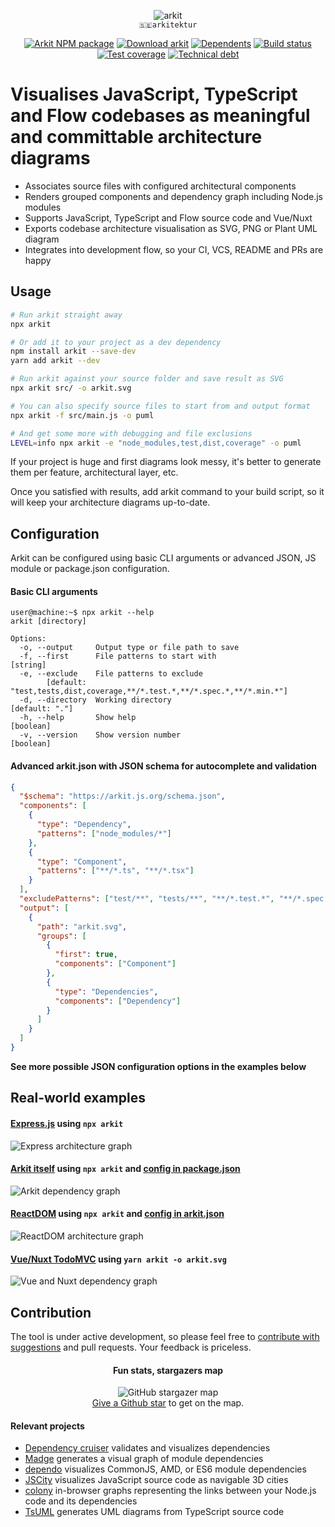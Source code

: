 <p align="center">
  <img src="arkit.svg?sanitize=true" alt="arkit" /><br />
  <code>🇸🇪arkitektur</code>
</p>
<p align="center">
  <a href="https://www.npmjs.com/arkit"><img src="https://img.shields.io/npm/v/arkit.svg?label=%20&style=flat-square" alt="Arkit NPM package" /></a>
  <a href="https://www.npmjs.com/arkit"><img src="https://img.shields.io/npm/dw/arkit.svg?style=flat-square" alt="Download arkit" /></a>
  <a href="https://libraries.io/npm/arkit/dependents"><img src="https://img.shields.io/librariesio/dependents/npm/arkit.svg?style=flat-square" alt="Dependents" /></a>
  <a href="https://travis-ci.org/dyatko/arkit/branches"><img src="https://img.shields.io/travis/dyatko/arkit/master.svg?style=flat-square" alt="Build status" /></a>
  <a href="https://codeclimate.com/github/dyatko/arkit/code"><img src="https://img.shields.io/codeclimate/coverage/dyatko/arkit.svg?style=flat-square" alt="Test coverage" /></a>
  <a href="https://codeclimate.com/github/dyatko/arkit/issues"><img src="https://img.shields.io/codeclimate/tech-debt/dyatko/arkit.svg?style=flat-square" alt="Technical debt" /></a>
</p>

# Visualises JavaScript, TypeScript and Flow codebases as meaningful and committable architecture diagrams

- Associates source files with configured architectural components
- Renders grouped components and dependency graph including Node.js modules
- Supports JavaScript, TypeScript and Flow source code and Vue/Nuxt
- Exports codebase architecture visualisation as SVG, PNG or Plant UML diagram
- Integrates into development flow, so your CI, VCS, README and PRs are happy

## Usage

```sh
# Run arkit straight away
npx arkit

# Or add it to your project as a dev dependency
npm install arkit --save-dev
yarn add arkit --dev
```

```sh
# Run arkit against your source folder and save result as SVG
npx arkit src/ -o arkit.svg

# You can also specify source files to start from and output format
npx arkit -f src/main.js -o puml

# And get some more with debugging and file exclusions
LEVEL=info npx arkit -e "node_modules,test,dist,coverage" -o puml
```

If your project is huge and first diagrams look messy, it's better to generate them per feature, architectural layer, etc.

Once you satisfied with results, add arkit command to your build script, so it will keep your architecture diagrams up-to-date.

## Configuration

Arkit can be configured using basic CLI arguments or advanced JSON, JS module or package.json configuration.

#### Basic CLI arguments

```console
user@machine:~$ npx arkit --help
arkit [directory]

Options:
  -o, --output     Output type or file path to save
  -f, --first      File patterns to start with                          [string]
  -e, --exclude    File patterns to exclude
        [default: "test,tests,dist,coverage,**/*.test.*,**/*.spec.*,**/*.min.*"]
  -d, --directory  Working directory                              [default: "."]
  -h, --help       Show help                                           [boolean]
  -v, --version    Show version number                                 [boolean]
```

#### Advanced arkit.json with JSON schema for autocomplete and validation

```json
{
  "$schema": "https://arkit.js.org/schema.json",
  "components": [
    {
      "type": "Dependency",
      "patterns": ["node_modules/*"]
    },
    {
      "type": "Component",
      "patterns": ["**/*.ts", "**/*.tsx"]
    }
  ],
  "excludePatterns": ["test/**", "tests/**", "**/*.test.*", "**/*.spec.*"],
  "output": [
    {
      "path": "arkit.svg",
      "groups": [
        {
          "first": true,
          "components": ["Component"]
        },
        {
          "type": "Dependencies",
          "components": ["Dependency"]
        }
      ]
    }
  ]
}
```

**See more possible JSON configuration options in the examples below**

## Real-world examples

#### [Express.js](https://github.com/dyatko/arkit/tree/master/test/express) using `npx arkit`
![Express architecture graph](test/express/express.svg?sanitize=true)

#### [Arkit itself](https://github.com/dyatko/arkit/tree/master/src) using `npx arkit` and [config in package.json](https://github.com/dyatko/arkit/blob/master/package.json#L17)
![Arkit dependency graph](dist/arkit.svg?sanitize=true)

#### [ReactDOM](https://github.com/dyatko/arkit/tree/master/test/react-dom) using `npx arkit` and [config in arkit.json](test/react-dom/arkit.json)
![ReactDOM architecture graph](test/react-dom/arkit.svg?sanitize=true)

#### [Vue/Nuxt TodoMVC](https://github.com/dyatko/arkit-nuxt-todomvc) using `yarn arkit -o arkit.svg`
![Vue and Nuxt dependency graph](https://raw.githubusercontent.com/dyatko/arkit-nuxt-todomvc/master/arkit.svg?sanitize=true)

## Contribution

The tool is under active development, so please feel free to [contribute with suggestions](https://github.com/dyatko/arkit/issues/new/choose) and pull requests. Your feedback is priceless.

<h4 align="center">Fun stats, stargazers map</h4>

<p align="center">
    <img src="worldstar.svg?sanitize=true" alt="GitHub stargazer map" /><br />
    <a href="https://github.com/dyatko/arkit">Give a Github star</a> to get on the map.
</p>

#### Relevant projects

- [Dependency cruiser](https://github.com/sverweij/dependency-cruiser) validates and visualizes dependencies
- [Madge](https://github.com/pahen/madge) generates a visual graph of module dependencies
- [dependo](https://github.com/auchenberg/dependo) visualizes CommonJS, AMD, or ES6 module dependencies
- [JSCity](https://github.com/aserg-ufmg/JSCity) visualizes JavaScript source code as navigable 3D cities
- [colony](https://github.com/hughsk/colony) in-browser graphs representing the links between your Node.js code and its dependencies
- [TsUML](https://github.com/remojansen/TsUML) generates UML diagrams from TypeScript source code
